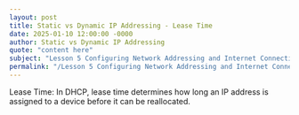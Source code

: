 ```yaml
---
layout: post
title: Static vs Dynamic IP Addressing - Lease Time
date: 2025-01-10 12:00:00 -0000
author: Static vs Dynamic IP Addressing
quote: "content here"
subject: "Lesson 5 Configuring Network Addressing and Internet Connections"
permalink: "/Lesson 5 Configuring Network Addressing and Internet Connections/Static vs Dynamic IP Addressing/Static vs Dynamic IP Addressing - Lease Time"
---
```


Lease Time: In DHCP, lease time determines how long an IP address is assigned to a device before it can be reallocated.
